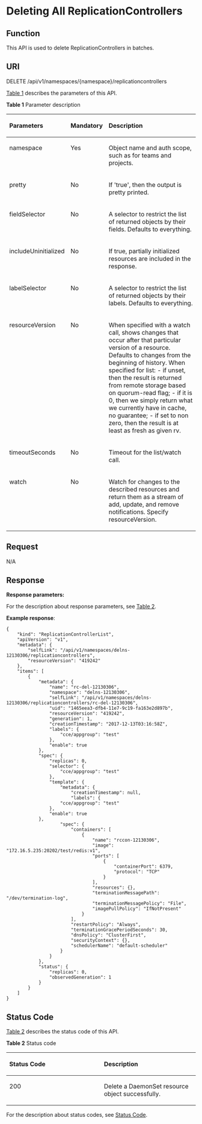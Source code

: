 # Deleting All ReplicationControllers<a name="cce_02_0115"></a>

## Function<a name="section8059889"></a>

This API is used to delete ReplicationControllers in batches.

## URI<a name="section5430140"></a>

DELETE /api/v1/namespaces/\{namespace\}/replicationcontrollers

[Table 1](#table102928576216)  describes the parameters of this API.

**Table  1**  Parameter description

<a name="table102928576216"></a>
<table><thead align="left"><tr id="row1829217571124"><th class="cellrowborder" valign="top" width="22.45%" id="mcps1.2.4.1.1"><p id="p62924575211"><a name="p62924575211"></a><a name="p62924575211"></a>Parameters</p>
</th>
<th class="cellrowborder" valign="top" width="16.33%" id="mcps1.2.4.1.2"><p id="p5292057725"><a name="p5292057725"></a><a name="p5292057725"></a>Mandatory</p>
</th>
<th class="cellrowborder" valign="top" width="61.22%" id="mcps1.2.4.1.3"><p id="p102925571022"><a name="p102925571022"></a><a name="p102925571022"></a>Description</p>
</th>
</tr>
</thead>
<tbody><tr id="row10292457722"><td class="cellrowborder" valign="top" width="22.45%" headers="mcps1.2.4.1.1 "><p id="p14292557325"><a name="p14292557325"></a><a name="p14292557325"></a>namespace</p>
</td>
<td class="cellrowborder" valign="top" width="16.33%" headers="mcps1.2.4.1.2 "><p id="p16292105710219"><a name="p16292105710219"></a><a name="p16292105710219"></a>Yes</p>
</td>
<td class="cellrowborder" valign="top" width="61.22%" headers="mcps1.2.4.1.3 "><p id="p11345303"><a name="p11345303"></a><a name="p11345303"></a>Object name and auth scope, such as for teams and projects.</p>
</td>
</tr>
<tr id="row1729212579215"><td class="cellrowborder" valign="top" width="22.45%" headers="mcps1.2.4.1.1 "><p id="p72922571727"><a name="p72922571727"></a><a name="p72922571727"></a>pretty</p>
</td>
<td class="cellrowborder" valign="top" width="16.33%" headers="mcps1.2.4.1.2 "><p id="p11292105714218"><a name="p11292105714218"></a><a name="p11292105714218"></a>No</p>
</td>
<td class="cellrowborder" valign="top" width="61.22%" headers="mcps1.2.4.1.3 "><p id="p7589767"><a name="p7589767"></a><a name="p7589767"></a>If 'true', then the output is pretty printed.</p>
</td>
</tr>
<tr id="row1129235717210"><td class="cellrowborder" valign="top" width="22.45%" headers="mcps1.2.4.1.1 "><p id="p132935571928"><a name="p132935571928"></a><a name="p132935571928"></a>fieldSelector</p>
</td>
<td class="cellrowborder" valign="top" width="16.33%" headers="mcps1.2.4.1.2 "><p id="p192934575210"><a name="p192934575210"></a><a name="p192934575210"></a>No</p>
</td>
<td class="cellrowborder" valign="top" width="61.22%" headers="mcps1.2.4.1.3 "><p id="p20428731"><a name="p20428731"></a><a name="p20428731"></a>A selector to restrict the list of returned objects by their fields. Defaults to everything.</p>
</td>
</tr>
<tr id="row16293165715211"><td class="cellrowborder" valign="top" width="22.45%" headers="mcps1.2.4.1.1 "><p id="p5293157122"><a name="p5293157122"></a><a name="p5293157122"></a>includeUninitialized</p>
</td>
<td class="cellrowborder" valign="top" width="16.33%" headers="mcps1.2.4.1.2 "><p id="p112931571122"><a name="p112931571122"></a><a name="p112931571122"></a>No</p>
</td>
<td class="cellrowborder" valign="top" width="61.22%" headers="mcps1.2.4.1.3 "><p id="p172935575215"><a name="p172935575215"></a><a name="p172935575215"></a>If true, partially initialized resources are included in the response.</p>
</td>
</tr>
<tr id="row429315571214"><td class="cellrowborder" valign="top" width="22.45%" headers="mcps1.2.4.1.1 "><p id="p429314571724"><a name="p429314571724"></a><a name="p429314571724"></a>labelSelector</p>
</td>
<td class="cellrowborder" valign="top" width="16.33%" headers="mcps1.2.4.1.2 "><p id="p1729385716215"><a name="p1729385716215"></a><a name="p1729385716215"></a>No</p>
</td>
<td class="cellrowborder" valign="top" width="61.22%" headers="mcps1.2.4.1.3 "><p id="p35573848"><a name="p35573848"></a><a name="p35573848"></a>A selector to restrict the list of returned objects by their labels. Defaults to everything.</p>
</td>
</tr>
<tr id="row142938571425"><td class="cellrowborder" valign="top" width="22.45%" headers="mcps1.2.4.1.1 "><p id="p1829395717211"><a name="p1829395717211"></a><a name="p1829395717211"></a>resourceVersion</p>
</td>
<td class="cellrowborder" valign="top" width="16.33%" headers="mcps1.2.4.1.2 "><p id="p8293185712214"><a name="p8293185712214"></a><a name="p8293185712214"></a>No</p>
</td>
<td class="cellrowborder" valign="top" width="61.22%" headers="mcps1.2.4.1.3 "><p id="p63583974"><a name="p63583974"></a><a name="p63583974"></a>When specified with a watch call, shows changes that occur after that particular version of a resource. Defaults to changes from the beginning of history. When specified for list: - if unset, then the result is returned from remote storage based on quorum-read flag; - if it is 0, then we simply return what we currently have in cache, no guarantee; - if set to non zero, then the result is at least as fresh as given rv.</p>
</td>
</tr>
<tr id="row1629312571324"><td class="cellrowborder" valign="top" width="22.45%" headers="mcps1.2.4.1.1 "><p id="p529311571628"><a name="p529311571628"></a><a name="p529311571628"></a>timeoutSeconds</p>
</td>
<td class="cellrowborder" valign="top" width="16.33%" headers="mcps1.2.4.1.2 "><p id="p1729312571328"><a name="p1729312571328"></a><a name="p1729312571328"></a>No</p>
</td>
<td class="cellrowborder" valign="top" width="61.22%" headers="mcps1.2.4.1.3 "><p id="p55764358"><a name="p55764358"></a><a name="p55764358"></a>Timeout for the list/watch call.</p>
</td>
</tr>
<tr id="row162932571326"><td class="cellrowborder" valign="top" width="22.45%" headers="mcps1.2.4.1.1 "><p id="p192931557426"><a name="p192931557426"></a><a name="p192931557426"></a>watch</p>
</td>
<td class="cellrowborder" valign="top" width="16.33%" headers="mcps1.2.4.1.2 "><p id="p172931057124"><a name="p172931057124"></a><a name="p172931057124"></a>No</p>
</td>
<td class="cellrowborder" valign="top" width="61.22%" headers="mcps1.2.4.1.3 "><p id="p49049245"><a name="p49049245"></a><a name="p49049245"></a>Watch for changes to the described resources and return them as a stream of add, update, and remove notifications. Specify resourceVersion.</p>
</td>
</tr>
</tbody>
</table>

## Request<a name="section48871261"></a>

N/A

## Response<a name="section37188165"></a>

**Response parameters:**

For the description about response parameters, see  [Table 2](data-structure-of-response-parameters.md#en-us_topic_0079614930_table5881294).

**Example response**:

```
{
    "kind": "ReplicationControllerList",
    "apiVersion": "v1",
    "metadata": {
        "selfLink": "/api/v1/namespaces/delns-12130306/replicationcontrollers",
        "resourceVersion": "419242"
    },
    "items": [
        {
            "metadata": {
                "name": "rc-del-12130306",
                "namespace": "delns-12130306",
                "selfLink": "/api/v1/namespaces/delns-12130306/replicationcontrollers/rc-del-12130306",
                "uid": "1465eea3-dfb4-11e7-9c19-fa163e2d897b",
                "resourceVersion": "419242",
                "generation": 1,
                "creationTimestamp": "2017-12-13T03:16:58Z",
                "labels": {
                    "cce/appgroup": "test"
                },
                "enable": true
            },
            "spec": {
                "replicas": 0,
                "selector": {
                    "cce/appgroup": "test"
                },
                "template": {
                    "metadata": {
                        "creationTimestamp": null,
                        "labels": {
                    "cce/appgroup": "test"
                },
                "enable": true
            },
                    "spec": {
                        "containers": [
                            {
                                "name": "rccon-12130306",
                                "image": "172.16.5.235:20202/test/redis:v1",
                                "ports": [
                                    {
                                        "containerPort": 6379,
                                        "protocol": "TCP"
                                    }
                                ],
                                "resources": {},
                                "terminationMessagePath": "/dev/termination-log",
                                "terminationMessagePolicy": "File",
                                "imagePullPolicy": "IfNotPresent"
                            }
                        ],
                        "restartPolicy": "Always",
                        "terminationGracePeriodSeconds": 30,
                        "dnsPolicy": "ClusterFirst",
                        "securityContext": {},
                        "schedulerName": "default-scheduler"
                    }
                }
            },
            "status": {
                "replicas": 0,
                "observedGeneration": 1
            }
        }
    ]
}
```

## Status Code<a name="section66258029"></a>

[Table 2](#d0e16569)  describes the status code of this API.

**Table  2**  Status code

<a name="d0e16569"></a>
<table><thead align="left"><tr id="row16396929"><th class="cellrowborder" valign="top" width="50%" id="mcps1.2.3.1.1"><p id="p53082843"><a name="p53082843"></a><a name="p53082843"></a>Status Code</p>
</th>
<th class="cellrowborder" valign="top" width="50%" id="mcps1.2.3.1.2"><p id="p4743009"><a name="p4743009"></a><a name="p4743009"></a>Description</p>
</th>
</tr>
</thead>
<tbody><tr id="row48639485"><td class="cellrowborder" valign="top" width="50%" headers="mcps1.2.3.1.1 "><p id="p47484180"><a name="p47484180"></a><a name="p47484180"></a>200</p>
</td>
<td class="cellrowborder" valign="top" width="50%" headers="mcps1.2.3.1.2 "><p id="p21013392"><a name="p21013392"></a><a name="p21013392"></a>Delete a DaemonSet resource object successfully.</p>
</td>
</tr>
</tbody>
</table>

For the description about status codes, see  [Status Code](status-code.md).


